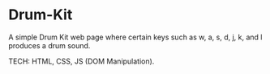 # Drum-Kit

A simple Drum Kit web page where certain keys such as w, a, s, d, j, k, and l produces a drum sound.

TECH: HTML, CSS, JS (DOM Manipulation).
